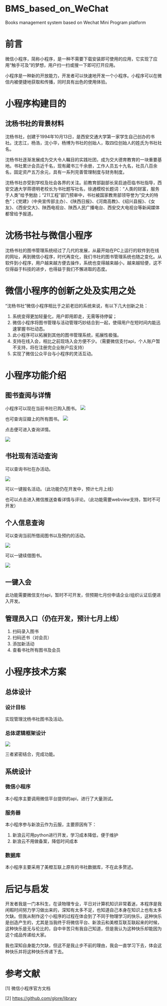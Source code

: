 # BMS_based_on_WeChat
Books management system based on Wechat Mini Program platform

# 前言
微信小程序，简称小程序，是一种不需要下载安装即可使用的应用，它实现了应用“触手可及”的梦想，用户扫一扫或搜一下即可打开应用。

小程序是一种新的开放能力，开发者可以快速地开发一个小程序。小程序可以在微信内被便捷地获取和传播，同时具有出色的使用体验。

# 小程序构建目的
## 沈杨书社的背景材料
沈杨书社，创建于1994年10月13日，是西安交通大学第一家学生自己创办的书社。沈志江，杨浩，沈小华，杨博为书社的创始人，取四位创始人的姓氏为书社社名。

沈杨书社逐渐发展成为交大令人瞩目的实践社团，成为交大德育教育的一块重要基地。书社累计会员近千名，现有藏书三千余册，工作人员五十九名，社员八百余名，固定资产五万余元，具有一系列完善管理制度与财务制度。

沈杨书社亦受到学校及社会各界的关注。前教育部副部长吴启迪莅临书社指导，西安交通大学蒋德明老校长为书社题写社名，徐通模校长题词：“人类的财富，服务于人类”给予勉励；“211工程”部门预审中，书社被国家教育部领导誉为“交大的特色”；《党建》（中央宣传部主办）、《陕西日报》、《河南高教》、《绍兴县报》、《女友》、《西安交大》、陕西电视台、陕西人民广播电台、西安交大电视台等新闻媒体都曾给予报道。

# 沈杨书社与微信小程序
沈杨书社的图书管理系统经过了几代的发展，从最开始在PC上运行的软件到在线的网址，再到微信小程序，时代再变化，我们书社的图书管理系统也随之变化。从软件到小程序，用户越来越方便去操作，系统也变得越来越小，越来越轻便，这不仅得益于科技的进步，也得益于我们不懈进取的态度。

# 微信小程序的创新之处及实用之处
“沈杨书社”微信小程序相比于之前老旧的系统来说，有以下几大创新之处：

1. 系统变得更加轻量化，用户即用即走，无需等待停留；
1. 微信小程序将图书管理与活动管理巧妙结合到一起，使得用户在短时间内能迅速掌握书社动态。
1. 此小程序可以拓展到其他的图书管理系统，拓展性极强。
1. 支持在线入会，相比之前现场入会方便不少。（需要微信支付api，个人账户暂不支持，将在注册完企业账户后支持）
1. 实现了微信公众平台与小程序的灵活互动。
# 小程序功能介绍
## 图书查阅与详情
小程序可以现在当前书社已购入图书。
![](https://i.imgur.com/eF3hlrP.jpg)

也可查询豆瓣上的所有图书。
![](https://i.imgur.com/Czslhq6.jpg)

点击便可进入查询详情。

![](https://i.imgur.com/FHsNP1R.jpg)
## 书社现有活动查询
可以查询书社在办活动。

![](https://i.imgur.com/Ejx8LyE.jpg)

可以一键报名活动。（此功能仍在开发中，预计七月上线）

也可以点击进入微信推送查看详情与评论。（此功能需要webview支持，暂时不可开发）
## 个人信息查询
可以查询当前所借阅图书以及预约的活动。

![](https://i.imgur.com/scq5pex.jpg)

可以一键续借图书。

![](https://i.imgur.com/fpd5H8H.jpg)
## 一键入会
此功能需要微信支付api，暂时不可开发，但预期七月份申请企业/组织认证后便进入开发。
## 管理员入口（仍在开发，预计七月上线）
1.	扫码录入图书
2.	扫码还书（对会员）
3.	添加新活动
4.	查看书社所有图书及会员
# 小程序技术方案
## 总体设计
### 设计目标
实现管理沈杨书社图书及活动。
### 总体逻辑框架设计
![](https://i.imgur.com/ceXKtL6.png)

三者紧密结合，完成功能。
## 系统设计
### 微信小程序
本小程序主要调用微信平台提供的api，进行了大量测试。
### 服务器
本小程序参与新浪云作为云服，主要原因有下：

1. 新浪云可用python进行开发，学习成本降低，便于维护
1. 新浪云不用做备案，降低时间成本
### 数据库
本小程序主要采用了美橙互联上原有的书社数据库，不在此多赘述。
# 后记与启发
开发者我是一门本科生，在读物理专业，平日对计算机知识非常着迷，本程序是我闲暇时间努力学习做出来的，深知有太多不足，也知道自己本身在知识上也有太多欠缺。但我从制作这个小程序的过程在体会到了不同于物理学习的快乐，这种快乐是创造产生的，尤其是当我终于将微信平台、新浪云和美橙互联互联起来的时候，这种快乐是无与伦比的，自中辛苦只有我自己知道，但是我认为这种快乐却能因为这个成品传递给大家。

我也深知自身能力欠缺，但这不是我止步不前的理由，我会一直学习下去，体会这种快乐并将这种快乐传递下去。
# 参考文献
[1] 微信小程序官方文档

[2] https://github.com/glore/library
